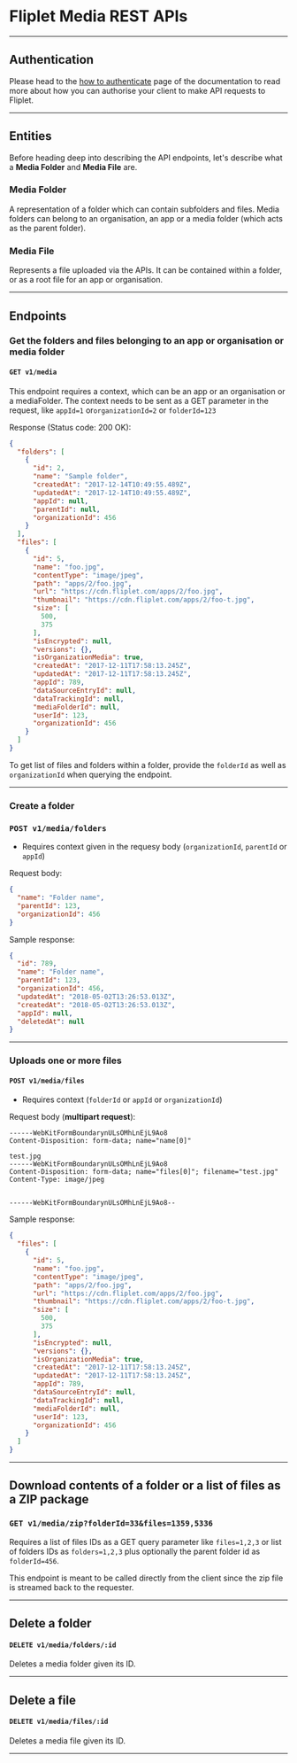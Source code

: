 # Fliplet Media REST APIs

---

## Authentication

Please head to the [how to authenticate](authenticate.md) page of the documentation to read more about how you can authorise your client to make API requests to Fliplet.

---

## Entities

Before heading deep into describing the API endpoints, let's describe what a **Media Folder** and **Media File** are.

### Media Folder

A representation of a folder which can contain subfolders and files.
Media folders can belong to an organisation, an app or a media folder (which acts as the parent folder).

### Media File

Represents a file uploaded via the APIs. It can be contained within a folder, or as a root file for an app or organisation.

---

## Endpoints

### Get the folders and files belonging to an app or organisation or media folder

#### `GET v1/media`

This endpoint requires a context, which can be an app or an organisation or a mediaFolder. The context needs to be sent as a GET parameter in the request, like ​`appId=1​` or ​`organizationId=2` or `folderId=123`

Response  (Status code: 200 OK):

```json
{
  "folders": [
    {
      "id": 2,
      "name": "Sample folder",
      "createdAt": "2017-12-14T10:49:55.489Z",
      "updatedAt": "2017-12-14T10:49:55.489Z",
      "appId": null,
      "parentId": null,
      "organizationId": 456
    }
  ],
  "files": [
    {
      "id": 5,
      "name": "foo.jpg",
      "contentType": "image/jpeg",
      "path": "apps/2/foo.jpg",
      "url": "https://cdn.fliplet.com/apps/2/foo.jpg",
      "thumbnail": "https://cdn.fliplet.com/apps/2/foo-t.jpg",
      "size": [
        500,
        375
      ],
      "isEncrypted": null,
      "versions": {},
      "isOrganizationMedia": true,
      "createdAt": "2017-12-11T17:58:13.245Z",
      "updatedAt": "2017-12-11T17:58:13.245Z",
      "appId": 789,
      "dataSourceEntryId": null,
      "dataTrackingId": null,
      "mediaFolderId": null,
      "userId": 123,
      "organizationId": 456
    }
  ]
}
```

To get list of files and folders within a folder, provide the `folderId` as well as `organizationId` when querying the endpoint.

---

### Create a folder

### `POST v1/media/folders`

- Requires context given in the requesy body (`organizationId`, `parentId` or `appId`)

Request body:

```json
{
  "name": "Folder name",
  "parentId": 123,
  "organizationId": 456
}
```

Sample response:

```json
{
  "id": 789,
  "name": "Folder name",
  "parentId": 123,
  "organizationId": 456,
  "updatedAt": "2018-05-02T13:26:53.013Z",
  "createdAt": "2018-05-02T13:26:53.013Z",
  "appId": null,
  "deletedAt": null
}
```

---

### Uploads one or more files

#### `POST v1/media/files`

- Requires context (`folderId` or `appId` or `organizationId`)

Request body (**multipart request**):

```
------WebKitFormBoundarynULsOMhLnEjL9Ao8
Content-Disposition: form-data; name="name[0]"

test.jpg
------WebKitFormBoundarynULsOMhLnEjL9Ao8
Content-Disposition: form-data; name="files[0]"; filename="test.jpg"
Content-Type: image/jpeg


------WebKitFormBoundarynULsOMhLnEjL9Ao8--
```

Sample response:

```json
{
  "files": [
    {
      "id": 5,
      "name": "foo.jpg",
      "contentType": "image/jpeg",
      "path": "apps/2/foo.jpg",
      "url": "https://cdn.fliplet.com/apps/2/foo.jpg",
      "thumbnail": "https://cdn.fliplet.com/apps/2/foo-t.jpg",
      "size": [
        500,
        375
      ],
      "isEncrypted": null,
      "versions": {},
      "isOrganizationMedia": true,
      "createdAt": "2017-12-11T17:58:13.245Z",
      "updatedAt": "2017-12-11T17:58:13.245Z",
      "appId": 789,
      "dataSourceEntryId": null,
      "dataTrackingId": null,
      "mediaFolderId": null,
      "userId": 123,
      "organizationId": 456
    }
  ]
}
```

---

## Download contents of a folder or a list of files as a ZIP package

### `GET v1/media/zip?folderId=33&files=1359,5336`

Requires a list of files IDs as a GET query parameter like `files=1,2,3` or list of folders IDs as `folders=1,2,3` plus optionally the parent folder id as `folderId=456`.

This endpoint is meant to be called directly from the client since the zip file is streamed back to the requester.

---

## Delete a folder

#### `DELETE v1/media/folders/:id`

Deletes a media folder given its ID.

---

## Delete a file

#### `DELETE v1/media/files/:id`

Deletes a media file given its ID.

---